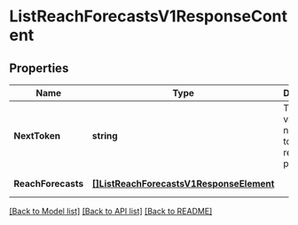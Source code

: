 # ListReachForecastsV1ResponseContent

## Properties
Name | Type | Description | Notes
------------ | ------------- | ------------- | -------------
**NextToken** | **string** | Token value for navigating to the next response page. | [optional] [default to null]
**ReachForecasts** | [**[]ListReachForecastsV1ResponseElement**](ListReachForecastsV1ResponseElement.md) |  | [default to null]

[[Back to Model list]](../README.md#documentation-for-models) [[Back to API list]](../README.md#documentation-for-api-endpoints) [[Back to README]](../README.md)

